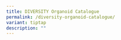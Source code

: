 ```yaml
---
title: DIVERSITY Organoid Catalogue
permalink: /diversity-organoid-catalogue/
variant: tiptap
description: ""
---
```

